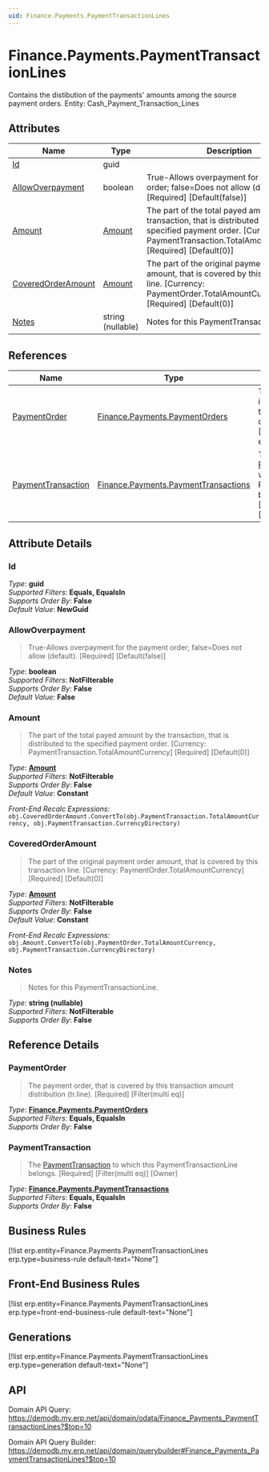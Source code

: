 ```yaml
---
uid: Finance.Payments.PaymentTransactionLines
---
```

# Finance.Payments.PaymentTransactionLines

Contains the distibution of the payments' amounts among the source payment orders. Entity: Cash_Payment_Transaction_Lines

## Attributes

| Name | Type | Description |
| ---- | ---- | --- |
| [Id](Finance.Payments.PaymentTransactionLines.md#Id) | guid |  
| [AllowOverpayment](Finance.Payments.PaymentTransactionLines.md#AllowOverpayment) | boolean | True-Allows overpayment for the payment order; false=Does not allow (default). [Required] [Default(false)] 
| [Amount](Finance.Payments.PaymentTransactionLines.md#Amount) | [Amount](../data-types.md#Amount) | The part of the total payed amount by the transaction, that is distributed to the specified payment order. [Currency: PaymentTransaction.TotalAmountCurrency] [Required] [Default(0)] 
| [CoveredOrderAmount](Finance.Payments.PaymentTransactionLines.md#CoveredOrderAmount) | [Amount](../data-types.md#Amount) | The part of the original payment order amount, that is covered by this transaction line. [Currency: PaymentOrder.TotalAmountCurrency] [Required] [Default(0)] 
| [Notes](Finance.Payments.PaymentTransactionLines.md#Notes) | string (nullable) | Notes for this PaymentTransactionLine. 

## References

| Name | Type | Description |
| ---- | ---- | --- |
| [PaymentOrder](Finance.Payments.PaymentTransactionLines.md#PaymentOrder) | [Finance.Payments.PaymentOrders](Finance.Payments.PaymentOrders.md) | The payment order, that is covered by this transaction amount distribution (tr.line). [Required] [Filter(multi eq)] |
| [PaymentTransaction](Finance.Payments.PaymentTransactionLines.md#PaymentTransaction) | [Finance.Payments.PaymentTransactions](Finance.Payments.PaymentTransactions.md) | The [PaymentTransaction](Finance.Payments.PaymentTransactionLines.md#PaymentTransaction) to which this PaymentTransactionLine belongs. [Required] [Filter(multi eq)] [Owner] |


## Attribute Details

### Id

_Type_: **guid**  
_Supported Filters_: **Equals, EqualsIn**  
_Supports Order By_: **False**  
_Default Value_: **NewGuid**  

### AllowOverpayment

> True-Allows overpayment for the payment order; false=Does not allow (default). [Required] [Default(false)]

_Type_: **boolean**  
_Supported Filters_: **NotFilterable**  
_Supports Order By_: **False**  
_Default Value_: **False**  

### Amount

> The part of the total payed amount by the transaction, that is distributed to the specified payment order. [Currency: PaymentTransaction.TotalAmountCurrency] [Required] [Default(0)]

_Type_: **[Amount](../data-types.md#Amount)**  
_Supported Filters_: **NotFilterable**  
_Supports Order By_: **False**  
_Default Value_: **Constant**  

_Front-End Recalc Expressions:_  
`obj.CoveredOrderAmount.ConvertTo(obj.PaymentTransaction.TotalAmountCurrency, obj.PaymentTransaction.CurrencyDirectory)`
### CoveredOrderAmount

> The part of the original payment order amount, that is covered by this transaction line. [Currency: PaymentOrder.TotalAmountCurrency] [Required] [Default(0)]

_Type_: **[Amount](../data-types.md#Amount)**  
_Supported Filters_: **NotFilterable**  
_Supports Order By_: **False**  
_Default Value_: **Constant**  

_Front-End Recalc Expressions:_  
`obj.Amount.ConvertTo(obj.PaymentOrder.TotalAmountCurrency, obj.PaymentTransaction.CurrencyDirectory)`
### Notes

> Notes for this PaymentTransactionLine.

_Type_: **string (nullable)**  
_Supported Filters_: **NotFilterable**  
_Supports Order By_: **False**  


## Reference Details

### PaymentOrder

> The payment order, that is covered by this transaction amount distribution (tr.line). [Required] [Filter(multi eq)]

_Type_: **[Finance.Payments.PaymentOrders](Finance.Payments.PaymentOrders.md)**  
_Supported Filters_: **Equals, EqualsIn**  
_Supports Order By_: **False**  

### PaymentTransaction

> The [PaymentTransaction](Finance.Payments.PaymentTransactionLines.md#PaymentTransaction) to which this PaymentTransactionLine belongs. [Required] [Filter(multi eq)] [Owner]

_Type_: **[Finance.Payments.PaymentTransactions](Finance.Payments.PaymentTransactions.md)**  
_Supported Filters_: **Equals, EqualsIn**  
_Supports Order By_: **False**  



## Business Rules

[!list erp.entity=Finance.Payments.PaymentTransactionLines erp.type=business-rule default-text="None"]

## Front-End Business Rules

[!list erp.entity=Finance.Payments.PaymentTransactionLines erp.type=front-end-business-rule default-text="None"]

## Generations

[!list erp.entity=Finance.Payments.PaymentTransactionLines erp.type=generation default-text="None"]

## API

Domain API Query:
<https://demodb.my.erp.net/api/domain/odata/Finance_Payments_PaymentTransactionLines?$top=10>

Domain API Query Builder:
<https://demodb.my.erp.net/api/domain/querybuilder#Finance_Payments_PaymentTransactionLines?$top=10>

